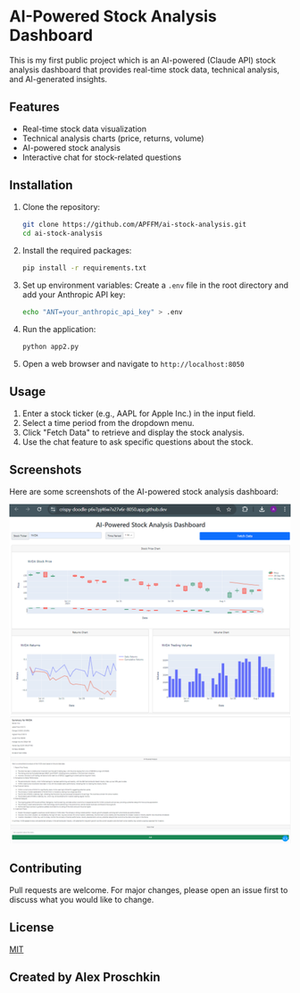 # AI-Powered Stock Analysis Dashboard

This is my first public project which is an AI-powered (Claude API) stock analysis dashboard that provides real-time stock data, technical analysis, and AI-generated insights.

## Features

- Real-time stock data visualization
- Technical analysis charts (price, returns, volume)
- AI-powered stock analysis
- Interactive chat for stock-related questions

## Installation

1. Clone the repository:

    ```sh
    git clone https://github.com/APFFM/ai-stock-analysis.git
    cd ai-stock-analysis
    ```

2. Install the required packages:

    ```sh
    pip install -r requirements.txt
    ```

3. Set up environment variables:
    Create a `.env` file in the root directory and add your Anthropic API key:

    ```sh
    echo "ANT=your_anthropic_api_key" > .env
    ```

4. Run the application:

    ```sh
    python app2.py
    ```

5. Open a web browser and navigate to `http://localhost:8050`

## Usage

1. Enter a stock ticker (e.g., AAPL for Apple Inc.) in the input field.
2. Select a time period from the dropdown menu.
3. Click "Fetch Data" to retrieve and display the stock analysis.
4. Use the chat feature to ask specific questions about the stock.

## Screenshots

Here are some screenshots of the AI-powered stock analysis dashboard:

![Screenshot 1](screenshots/Screen1.PNG)
![Screenshot 2](screenshots/Screen2.PNG)

## Contributing

Pull requests are welcome. For major changes, please open an issue first to discuss what you would like to change.

## License

[MIT](https://choosealicense.com/licenses/mit/)


## Created by Alex Proschkin
